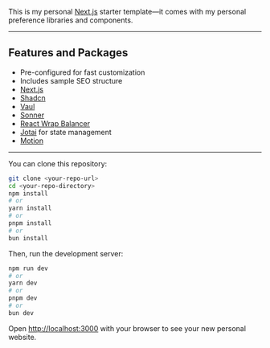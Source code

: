 This is my personal [Next.js](https://nextjs.org) starter template—it comes with my personal preference libraries and components. 

---

## Features and Packages

- Pre-configured for fast customization
- Includes sample SEO structure
- [Next.js](https://nextjs.org)
- [Shadcn](https://ui.shadcn.com/)
- [Vaul](https://vaul.emilkowal.ski/)
- [Sonner](https://sonner.emilkowal.ski/)
- [React Wrap Balancer](https://github.com/shuding/react-wrap-balancer)
- [Jotai](https://jotai.org/) for state management
- [Motion](https://motion.dev/)

---

You can clone this repository:

```bash
git clone <your-repo-url>
cd <your-repo-directory>
npm install
# or
yarn install
# or
pnpm install
# or
bun install
```

Then, run the development server:

```bash
npm run dev
# or
yarn dev
# or
pnpm dev
# or
bun dev
```

Open [http://localhost:3000](http://localhost:3000) with your browser to see your new personal website.
